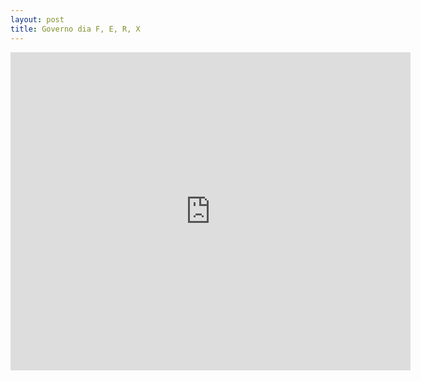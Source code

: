 ```yaml
---
layout: post
title: Governo dia F, E, R, X
---
```


<iframe src="https://docs.google.com/presentation/d/1MDKlogH9hzN5pTswE14TlHjBrMZ310xO-IayZZQa8xI/embed?start=false&loop=false&delayms=3000" frameborder="0" width="640" height="509" allowfullscreen="true" mozallowfullscreen="true" webkitallowfullscreen="true"></iframe>
